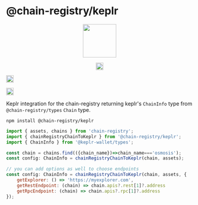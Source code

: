# @chain-registry/keplr

<p align="center" width="100%">
    <img height="90" src="https://user-images.githubusercontent.com/545047/184277736-69fef40f-1991-4c0e-b979-da125cf7fd8f.svg" />
</p>

<p align="center" width="100%">
  
  <a href="https://github.com/cosmology-tech/chain-registry/actions/workflows/run-tests.yml">
    <img height="20" src="https://github.com/cosmology-tech/chain-registry/actions/workflows/run-tests.yml/badge.svg" />
  </a>
   
   <a href="https://github.com/cosmology-tech/chain-registry/blob/main/LICENSE"><img height="20" src="https://img.shields.io/badge/license-MIT-blue.svg"></a>

   <a href="https://www.npmjs.com/package/@chain-registry/keplr"><img height="20" src="https://img.shields.io/github/package-json/v/cosmology-tech/chain-registry?filename=packages%2Fkeplr%2Fpackage.json"></a>
</p>

Keplr integration for the chain-registry returning keplr's `ChainInfo` type from `@chain-registry/types` `Chain` type.

```
npm install @chain-registry/keplr
```

```js
import { assets, chains } from 'chain-registry';
import { chainRegistryChainToKeplr } from '@chain-registry/keplr';
import { ChainInfo } from '@keplr-wallet/types';

const chain = chains.find(({chain_name})=>chain_name==='osmosis');
const config: ChainInfo = chainRegistryChainToKeplr(chain, assets);

// you can add options as well to choose endpoints 
const config: ChainInfo = chainRegistryChainToKeplr(chain, assets, {
    getExplorer: () => 'https://myexplorer.com',
    getRestEndpoint: (chain) => chain.apis?.rest[1]?.address
    getRpcEndpoint: (chain) => chain.apis?.rpc[1]?.address
});

```